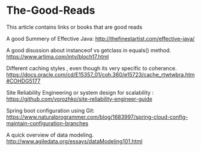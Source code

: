 # The-Good-Reads
This article contains links or books that are good reads

A good Summery of Effective Java: http://thefinestartist.com/effective-java/

A good disussion about instanceof vs getclass in equals() method. https://www.artima.com/intv/bloch17.html

Different caching styles , even though its  very specific to coherance. https://docs.oracle.com/cd/E15357_01/coh.360/e15723/cache_rtwtwbra.htm#COHDG5177

Site Reliability Engineering or system design for scalability : https://github.com/vorozhko/site-reliability-engineer-guide

Spring boot configuration using Git: https://www.naturalprogrammer.com/blog/1683997/spring-cloud-config-maintain-configuration-branches

A quick overview of data modeling. http://www.agiledata.org/essays/dataModeling101.html
